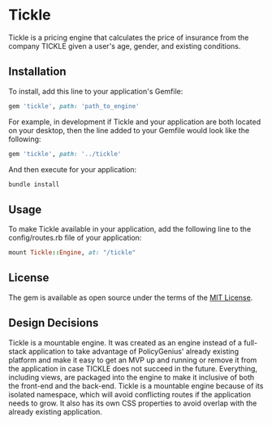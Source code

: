 # Tickle
  Tickle is a pricing engine that calculates the price of insurance from the company TICKLE given a user's age, gender, and existing conditions.

## Installation
To install, add this line to your application's Gemfile:

```ruby
gem 'tickle', path: 'path_to_engine'
```
For example, in development if Tickle and your application are both located on your desktop, then the line added to your Gemfile would look like the following:

```ruby
gem 'tickle', path: '../tickle'
```

And then execute for your application:
```bash
bundle install
```
## Usage
  To make Tickle available in your application, add the following line to the config/routes.rb file of your application:

  ```ruby
  mount Tickle::Engine, at: "/tickle"
  ```

## License
The gem is available as open source under the terms of the [MIT License](http://opensource.org/licenses/MIT).

## Design Decisions

Tickle is a mountable engine. It was created as an engine instead of a full-stack application to take advantage of PolicyGenius' already existing platform and make it easy to get an MVP up and running or remove it from the application in case TICKLE does not succeed in the future. Everything, including views, are packaged into the engine to make it inclusive of both the front-end and the back-end. Tickle is a mountable engine because of its isolated namespace, which will avoid conflicting routes if the application needs to grow. It also has its own CSS properties to avoid overlap with the already existing application.
